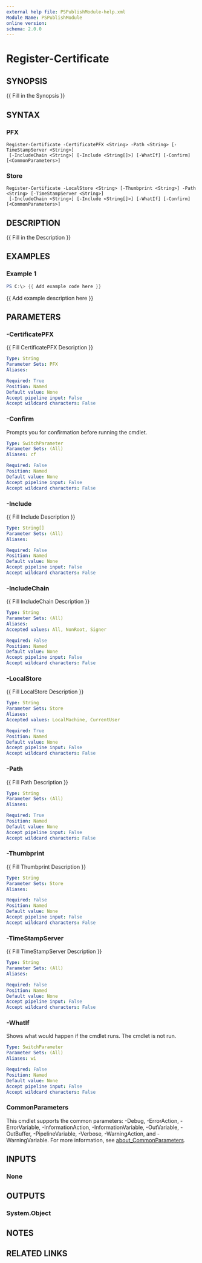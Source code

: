 ```yaml
---
external help file: PSPublishModule-help.xml
Module Name: PSPublishModule
online version:
schema: 2.0.0
---
```


# Register-Certificate

## SYNOPSIS
{{ Fill in the Synopsis }}

## SYNTAX

### PFX
```
Register-Certificate -CertificatePFX <String> -Path <String> [-TimeStampServer <String>]
 [-IncludeChain <String>] [-Include <String[]>] [-WhatIf] [-Confirm] [<CommonParameters>]
```

### Store
```
Register-Certificate -LocalStore <String> [-Thumbprint <String>] -Path <String> [-TimeStampServer <String>]
 [-IncludeChain <String>] [-Include <String[]>] [-WhatIf] [-Confirm] [<CommonParameters>]
```

## DESCRIPTION
{{ Fill in the Description }}

## EXAMPLES

### Example 1
```powershell
PS C:\> {{ Add example code here }}
```

{{ Add example description here }}

## PARAMETERS

### -CertificatePFX
{{ Fill CertificatePFX Description }}

```yaml
Type: String
Parameter Sets: PFX
Aliases:

Required: True
Position: Named
Default value: None
Accept pipeline input: False
Accept wildcard characters: False
```

### -Confirm
Prompts you for confirmation before running the cmdlet.

```yaml
Type: SwitchParameter
Parameter Sets: (All)
Aliases: cf

Required: False
Position: Named
Default value: None
Accept pipeline input: False
Accept wildcard characters: False
```

### -Include
{{ Fill Include Description }}

```yaml
Type: String[]
Parameter Sets: (All)
Aliases:

Required: False
Position: Named
Default value: None
Accept pipeline input: False
Accept wildcard characters: False
```

### -IncludeChain
{{ Fill IncludeChain Description }}

```yaml
Type: String
Parameter Sets: (All)
Aliases:
Accepted values: All, NonRoot, Signer

Required: False
Position: Named
Default value: None
Accept pipeline input: False
Accept wildcard characters: False
```

### -LocalStore
{{ Fill LocalStore Description }}

```yaml
Type: String
Parameter Sets: Store
Aliases:
Accepted values: LocalMachine, CurrentUser

Required: True
Position: Named
Default value: None
Accept pipeline input: False
Accept wildcard characters: False
```

### -Path
{{ Fill Path Description }}

```yaml
Type: String
Parameter Sets: (All)
Aliases:

Required: True
Position: Named
Default value: None
Accept pipeline input: False
Accept wildcard characters: False
```

### -Thumbprint
{{ Fill Thumbprint Description }}

```yaml
Type: String
Parameter Sets: Store
Aliases:

Required: False
Position: Named
Default value: None
Accept pipeline input: False
Accept wildcard characters: False
```

### -TimeStampServer
{{ Fill TimeStampServer Description }}

```yaml
Type: String
Parameter Sets: (All)
Aliases:

Required: False
Position: Named
Default value: None
Accept pipeline input: False
Accept wildcard characters: False
```

### -WhatIf
Shows what would happen if the cmdlet runs.
The cmdlet is not run.

```yaml
Type: SwitchParameter
Parameter Sets: (All)
Aliases: wi

Required: False
Position: Named
Default value: None
Accept pipeline input: False
Accept wildcard characters: False
```

### CommonParameters
This cmdlet supports the common parameters: -Debug, -ErrorAction, -ErrorVariable, -InformationAction, -InformationVariable, -OutVariable, -OutBuffer, -PipelineVariable, -Verbose, -WarningAction, and -WarningVariable. For more information, see [about_CommonParameters](http://go.microsoft.com/fwlink/?LinkID=113216).

## INPUTS

### None

## OUTPUTS

### System.Object
## NOTES

## RELATED LINKS
